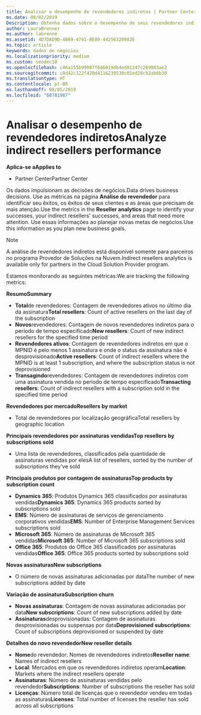 ```yaml
---
title: Analisar o desempenho de revendedores indiretos | Partner Center
ms.date: 08/02/2019
Description: Obtenha dados sobre o desempenho de seus revendedores indiretos para identificar sucessos, bem como áreas que podem precisar de mais atenção.
author: LauraBrenner
ms.author: labrenne
ms.assetid: 4D7DAD9D-4B69-4741-8E80-44256320982E
ms.topic: article
keywords: dados de negócios
ms.localizationpriority: medium
ms.custom: seodec18
ms.openlocfilehash: c46a155b99087f6d6019db4ed81247c269883ae2
ms.sourcegitcommit: c8d42c122f420d4116239530c01ed28cb2ab6b30
ms.translationtype: HT
ms.contentlocale: pt-BR
ms.lasthandoff: 08/05/2019
ms.locfileid: "68781987"
---
```

# <a name="analyze-indirect-resellers-performance"></a><span data-ttu-id="e3ed3-104">Analisar o desempenho de revendedores indiretos</span><span class="sxs-lookup"><span data-stu-id="e3ed3-104">Analyze indirect resellers performance</span></span> 

<span data-ttu-id="e3ed3-105">**Aplica-se a**</span><span class="sxs-lookup"><span data-stu-id="e3ed3-105">**Applies to**</span></span>
- <span data-ttu-id="e3ed3-106">Partner Center</span><span class="sxs-lookup"><span data-stu-id="e3ed3-106">Partner Center</span></span>

<span data-ttu-id="e3ed3-107">Os dados impulsionam as decisões de negócios.</span><span class="sxs-lookup"><span data-stu-id="e3ed3-107">Data drives business decisions.</span></span> <span data-ttu-id="e3ed3-108">Use as métricas na página **Análise do revendedor** para identificar seu êxitos, os êxitos de seus clientes e as áreas que precisam de mais atenção.</span><span class="sxs-lookup"><span data-stu-id="e3ed3-108">Use the metrics in the **Reseller analytics** page to identify your successes, your indirect resellers' successes, and areas that need more attention.</span></span> <span data-ttu-id="e3ed3-109">Use essas informações ao planejar novas metas de negócios.</span><span class="sxs-lookup"><span data-stu-id="e3ed3-109">Use this information as you plan new business goals.</span></span>

> [!NOTE]
> <span data-ttu-id="e3ed3-110">A análise de revendedores indiretos está disponível somente para parceiros no programa Provedor de Soluções na Nuvem.</span><span class="sxs-lookup"><span data-stu-id="e3ed3-110">Indirect resellers analytics is available only for partners in the Cloud Solution Provider program.</span></span>

<span data-ttu-id="e3ed3-111">Estamos monitorando as seguintes métricas:</span><span class="sxs-lookup"><span data-stu-id="e3ed3-111">We are tracking the following metrics:</span></span>

<span data-ttu-id="e3ed3-112">**Resumo**</span><span class="sxs-lookup"><span data-stu-id="e3ed3-112">**Summary**</span></span>  
 - <span data-ttu-id="e3ed3-113">**Total**de revendedores: Contagem de revendedores ativos no último dia da assinatura</span><span class="sxs-lookup"><span data-stu-id="e3ed3-113">**Total resellers**: Count of active resellers on the last day of the subscription</span></span>  
 - <span data-ttu-id="e3ed3-114">**Novos**revendedores: Contagem de novos revendedores indiretos para o período de tempo especificado</span><span class="sxs-lookup"><span data-stu-id="e3ed3-114">**New resellers**: Count of new indirect resellers for the specified time period</span></span>  
 - <span data-ttu-id="e3ed3-115">**Revendedores ativos**: Contagem de revendedores indiretos em que o MPNID é pelo menos 1 assinatura e onde o status da assinatura não é desprovisionado</span><span class="sxs-lookup"><span data-stu-id="e3ed3-115">**Active resellers**: Count of indirect resellers where the MPNID is at least 1 subscription, and where the subscription status is not deprovisioned</span></span>  
 - <span data-ttu-id="e3ed3-116">**Transagindo**revendedores: Contagem de revendedores indiretos com uma assinatura vendida no período de tempo especificado</span><span class="sxs-lookup"><span data-stu-id="e3ed3-116">**Transacting resellers**: Count of indirect resellers with a subscription sold in the specified time period</span></span>  

<span data-ttu-id="e3ed3-117">**Revendedores por mercado**</span><span class="sxs-lookup"><span data-stu-id="e3ed3-117">**Resellers by market**</span></span>  
 - <span data-ttu-id="e3ed3-118">Total de revendedores por localização geográfica</span><span class="sxs-lookup"><span data-stu-id="e3ed3-118">Total resellers by geographic location</span></span>  

<span data-ttu-id="e3ed3-119">**Principais revendedores por assinaturas vendidas**</span><span class="sxs-lookup"><span data-stu-id="e3ed3-119">**Top resellers by subscriptions sold**</span></span>
 - <span data-ttu-id="e3ed3-120">Uma lista de revendedores, classificados pela quantidade de assinaturas vendidas por eles</span><span class="sxs-lookup"><span data-stu-id="e3ed3-120">A list of resellers, sorted by the number of subscriptions they've sold</span></span>  

<span data-ttu-id="e3ed3-121">**Principais produtos por contagem de assinaturas**</span><span class="sxs-lookup"><span data-stu-id="e3ed3-121">**Top products by subscription count**</span></span>  
 - <span data-ttu-id="e3ed3-122">**Dynamics 365**: Produtos Dynamics 365 classificados por assinaturas vendidas</span><span class="sxs-lookup"><span data-stu-id="e3ed3-122">**Dynamics 365**: Dynamics 365 products sorted by subscriptions sold</span></span>  
 - <span data-ttu-id="e3ed3-123">**EMS**: Número de assinaturas de serviços de gerenciamento corporativos vendidas</span><span class="sxs-lookup"><span data-stu-id="e3ed3-123">**EMS**: Number of Enterprise Management Services subscriptions sold</span></span>  
 - <span data-ttu-id="e3ed3-124">**Microsoft 365**: Número de assinaturas de Microsoft 365 vendidas</span><span class="sxs-lookup"><span data-stu-id="e3ed3-124">**Microsoft 365**: Number of Microsoft 365 subscriptions sold</span></span>  
 - <span data-ttu-id="e3ed3-125">**Office 365**: Produtos do Office 365 classificados por assinaturas vendidas</span><span class="sxs-lookup"><span data-stu-id="e3ed3-125">**Office 365**: Office 365 products sorted by subscriptions sold</span></span>  

<span data-ttu-id="e3ed3-126">**Novas assinaturas**</span><span class="sxs-lookup"><span data-stu-id="e3ed3-126">**New subscriptions**</span></span>  
 - <span data-ttu-id="e3ed3-127">O número de novas assinaturas adicionadas por data</span><span class="sxs-lookup"><span data-stu-id="e3ed3-127">The number of new subscriptions added by date</span></span>  

<span data-ttu-id="e3ed3-128">**Variação de assinatura**</span><span class="sxs-lookup"><span data-stu-id="e3ed3-128">**Subscription churn**</span></span>  
 - <span data-ttu-id="e3ed3-129">**Novas assinaturas**: Contagem de novas assinaturas adicionadas por data</span><span class="sxs-lookup"><span data-stu-id="e3ed3-129">**New subscriptions**: Count of new subscriptions added by date</span></span>  
 - <span data-ttu-id="e3ed3-130">**Assinaturas**desprovisionadas: Contagem de assinaturas desprovisionadas ou suspensas por data</span><span class="sxs-lookup"><span data-stu-id="e3ed3-130">**Deprovisioned subscriptions**: Count of subscriptions deprovisioned or suspended by date</span></span>  

<span data-ttu-id="e3ed3-131">**Detalhes do novo revendedor**</span><span class="sxs-lookup"><span data-stu-id="e3ed3-131">**New reseller details**</span></span>  
 - <span data-ttu-id="e3ed3-132">**Nome**do revendedor: Nomes de revendedores indiretos</span><span class="sxs-lookup"><span data-stu-id="e3ed3-132">**Reseller name**: Names of indirect resellers</span></span>  
 - <span data-ttu-id="e3ed3-133">**Local**: Mercados em que os revendedores indiretos operam</span><span class="sxs-lookup"><span data-stu-id="e3ed3-133">**Location**: Markets where the indirect resellers operate</span></span>  
 - <span data-ttu-id="e3ed3-134">**Assinaturas**: Número de assinaturas vendidas pelo revendedor</span><span class="sxs-lookup"><span data-stu-id="e3ed3-134">**Subscriptions**: Number of subscriptions the reseller has sold</span></span>  
 - <span data-ttu-id="e3ed3-135">**Licenças**: Número total de licenças que o revendedor vendeu em todas as assinaturas</span><span class="sxs-lookup"><span data-stu-id="e3ed3-135">**Licenses**: Total number of licenses the reseller has sold across all subscriptions</span></span>  
  
  
